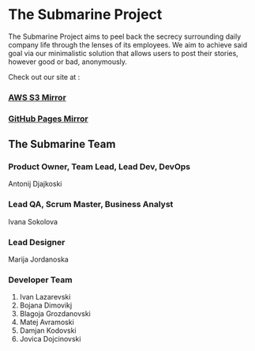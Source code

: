 # The Submarine Project

The Submarine Project aims to peel back the secrecy surrounding daily company life through the lenses of its employees. We aim to achieve said goal via our minimalistic solution that allows users to post their stories, however good or bad, anonymously.

Check out our site at :

### [AWS S3 Mirror](http://thesubmarineproject.s3-website.eu-central-1.amazonaws.com)

### [GitHub Pages Mirror](http://adzajko.github.io)

## The Submarine Team

### Product Owner, Team Lead, Lead Dev, DevOps

Antonij Djajkoski

### Lead QA, Scrum Master, Business Analyst

Ivana Sokolova

### Lead Designer

Marija Jordanoska

### Developer Team

1. Ivan Lazarevski
2. Bojana Dimovikj
3. Blagoja Grozdanovski
4. Matej Avramoski
5. Damjan Kodovski
6. Jovica Dojcinovski
